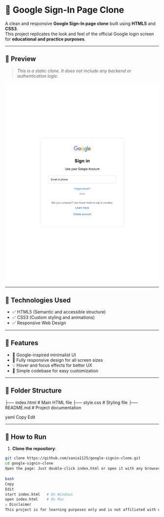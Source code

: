 # 🔐 Google Sign-In Page Clone

A clean and responsive **Google Sign-In page clone** built using **HTML5** and **CSS3**.  
This project replicates the look and feel of the official Google login screen for **educational and practice purposes**.

---

## 🌟 Preview

> *This is a static clone. It does not include any backend or authentication logic.*

![Google Sign-In Page Demo](screenshort.jpg) <!-- Add your screenshot or GIF here -->

---

## 🔧 Technologies Used

- ✅ HTML5 (Semantic and accessible structure)
- ✅ CSS3 (Custom styling and animations)
- ✅ Responsive Web Design

---

## 🚀 Features

- 🎯 Google-inspired minimalist UI
- 📱 Fully responsive design for all screen sizes
- 💡 Hover and focus effects for better UX
- 🧼 Simple codebase for easy customization

---

## 📁 Folder Structure

├── index.html # Main HTML file ├── style.css # Styling file ├── README.md # Project documentation

yaml
Copy
Edit

---

## 🧪 How to Run

1. **Clone the repository**:
```bash
git clone https://github.com/sania1125/google-signin-clone.git
cd google-signin-clone
Open the page: Just double-click index.html or open it with any browser:

bash
Copy
Edit
start index.html   # On Windows
open index.html    # On Mac
⚠️ Disclaimer
This project is for learning purposes only and is not affiliated with or endorsed by Google.
